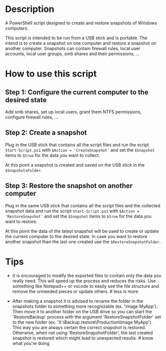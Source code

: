 # Description

A PowerShell script designed to create and restore snapshots of Windows computers. 

This script is intended to be run from a USB stick and is portable. The intend is to create a snapshot on one computer and restore a snapshot on another computer. Snapshots can contain firewall rules, local user accounts, local user groups, smb shares and their permissions, ...

# How to use this script

## Step 1: Configure the current computer to the desired state
Add smb shares, set up local users, grant them NTFS permissions,
configure firewall rules, ...

## Step 2: Create a snapshot
Plug in the USB stick that contains all the script files and run the script `Start-Script.ps1` with `$Action = 'CreateSnapshot'` and set the `$Snapshot` items to `$true` for the data you want to collect.

At this point a snapshot is created and saved on the USB stick in the `$SnapshotsFolder`.

## Step 3: Restore the snapshot on another computer
Plug in the same USB stick that contains all the script files and the collected snapshot data and run the script `Start-Script.ps1` with `$Action = 'RestoreSnapshot'` and set the `$Snapshot` items to `$true` for the data you want to restore.

At this point the data of the latest snapshot will be used to create or update the current computer to the desired state. In case you want to restore another snapshot than the last one created use the `$RestoreSnapshotFolder`.

 # Tips
- It is encouraged to modify the exported files to contain only the data you really need. This will speed up the process and reduces the risks. Use something like Notepad++ or vscode to easily see the file         structure and remove the unneeded pieces or update others. # less is more

- After making a snapshot it is advised to rename the folder in the snapshots folder to something more recognizable (ex. 'Image MyApp'). Then move it to another folder on the USB drive so you can start the 'RestoreBackup' process with the argument 'RestoreSnapshotFolder' set to the new folder (ex. 'X:\Backup restore\Production\Image MyApp'). This way you are always certain the correct snapshot is restored. Otherwise, when not using 'RestoreSnapshotFolder', the last created snapshot is restored which might lead to unexpected results. # know what you're doing